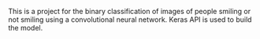 This is a project for the binary classification of images of people smiling or not smiling using a convolutional neural network. Keras API is used to build the model.
